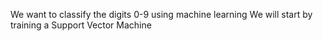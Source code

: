 We want to classify the digits 0-9 using machine learning
We will start by training a Support Vector Machine
